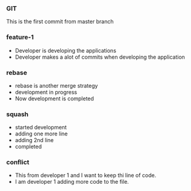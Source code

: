 ### GIT
This is the first commit from master branch

### feature-1
* Developer is developing the applications
* Developer makes a alot of commits when developing the application

### rebase
* rebase is another merge strategy
* development in progress
* Now development is completed

### squash
* started development
* adding one more line
* adding 2nd line
* completed

### conflict
* This from developer 1 and I want to keep thi line of code.
* I am developer 1 adding more code to the file.

